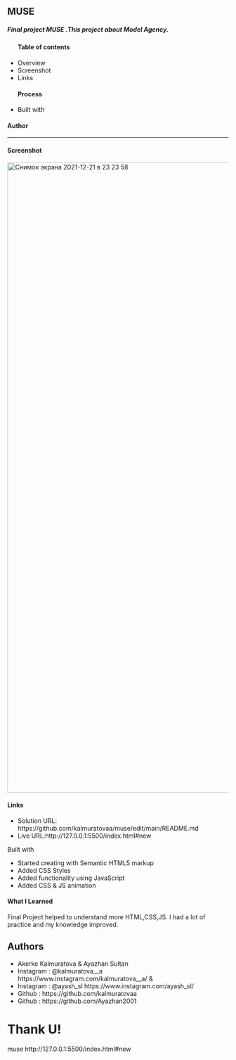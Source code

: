 <h2>MUSE</h2>
<h5> Final project MUSE .This project about Model Agency.</h5>

<ul>
  <h4>Table of contents</h4>
    <li> Overview</li>
    <li> Screenshot</li>
    <li> Links</li>
  </ul>
  <ul>
  <h4>Process</h4>
    <li>Built with  </li>
  </ul>
<h4>Author</h4>
<hr>
<h4>Screenshot</h4>
<img width="1434" alt="Снимок экрана 2021-12-21 в 23 23 58" src="https://user-images.githubusercontent.com/91882570/146972603-84abbbad-f435-41aa-b78d-c7a08e206bc9.png">
<h4>Links</h4>
<ul>
    <li> Solution URL: https://github.com/kalmuratovaa/muse/edit/main/README.md</li>
    <li> Live URL:http://127.0.0.1:5500/index.html#new
 </li>
  </ul>
  Built with
 <ul>
  <li>Started creating with Semantic HTML5 markup</li>
  <li>Added CSS Styles</li>
  <li>Added functionality using JavaScript</li>
  <li>Added CSS & JS animation</li>
  </ul>
 <h4>What I Learned</h4>
 <p> Final Project helped to understand more HTML,CSS,JS. I had a lot of practice and my knowledge improved.
 <h2>Authors</h2>
 <ul>
    <li> Akerke Kalmuratova & Ayazhan Sultan </li>
    <li> Instagram : @kalmuratova__a https://www.instagram.com/kalmuratova__a/ & </li>
  <li> Instagram : @ayash_sl https://www.instagram.com/ayash_sl/ </li>
    <li> Github : https://github.com/kalmuratovaa </li>
  <li> Github : https://github.com/Ayazhan2001 </li>
  </ul>
  <h1>Thank U!</h1>
muse
http://127.0.0.1:5500/index.html#new
